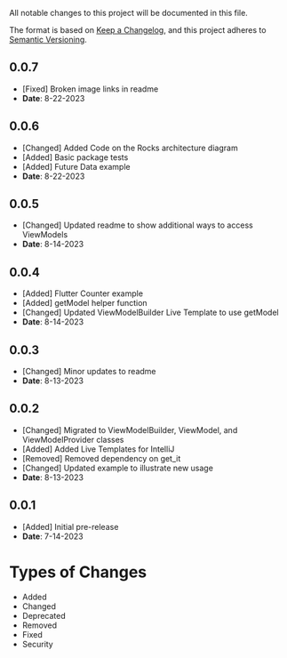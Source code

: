 All notable changes to this project will be documented in this file.

The format is based on [Keep a Changelog](https://keepachangelog.com/en/1.0.0/),
and this project adheres to [Semantic Versioning](https://semver.org/spec/v2.0.0.html).

## 0.0.7
- [Fixed] Broken image links in readme
- **Date**: 8-22-2023

## 0.0.6
- [Changed] Added Code on the Rocks architecture diagram
- [Added] Basic package tests
- [Added] Future Data example
- **Date**: 8-22-2023

## 0.0.5
- [Changed] Updated readme to show additional ways to access ViewModels
- **Date**: 8-14-2023

## 0.0.4
- [Added] Flutter Counter example
- [Added] getModel<T> helper function
- [Changed] Updated ViewModelBuilder Live Template to use getModel<T>
- **Date**: 8-14-2023

## 0.0.3
- [Changed] Minor updates to readme
- **Date**: 8-13-2023

## 0.0.2
- [Changed] Migrated to ViewModelBuilder, ViewModel, and ViewModelProvider classes
- [Added] Added Live Templates for IntelliJ
- [Removed] Removed dependency on get_it
- [Changed] Updated example to illustrate new usage
- **Date**: 8-13-2023

## 0.0.1
- [Added] Initial pre-release
- **Date**: 7-14-2023

# Types of Changes
- Added
- Changed
- Deprecated
- Removed
- Fixed
- Security